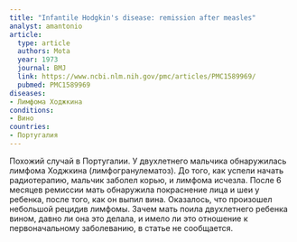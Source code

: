 ```yaml
---
title: "Infantile Hodgkin's disease: remission after measles"
analyst: amantonio
article:
  type: article
  authors: Mota
  year: 1973
  journal: BMJ
  link: https://www.ncbi.nlm.nih.gov/pmc/articles/PMC1589969/
  pubmed: PMC1589969
diseases:
- Лимфома Ходжкина
conditions:
- Вино
countries:
- Португалия
---
```


Похожий случай в Португалии. У двухлетнего мальчика обнаружилась лимфома Ходжкина (лимфогранулематоз). До того, как успели начать радиотерапию, мальчик заболел корью, и лимфома исчезла. После 6 месяцев ремиссии мать обнаружила покраснение лица и шеи у ребенка, после того, как он выпил вина. Оказалось, что произошел небольшой рецидив лимфомы.
Зачем мать поила двухлетнего ребенка вином, давно ли она это делала, и имело ли это отношение к первоначальному заболеванию, в статье не сообщается.
